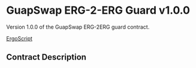 # GuapSwap ERG-2-ERG Guard v1.0.0

Version 1.0.0 of the GuapSwap ERG-2ERG guard contract.

[ErgoScript](ergoscript/GuapSwap_ERG2ERG_Guard.es)

## Contract Description

